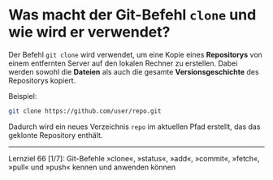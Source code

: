 # Was macht der Git-Befehl `clone` und wie wird er verwendet?

Der Befehl `git clone` wird verwendet, um eine Kopie eines **Repositorys** von einem entfernten Server auf den lokalen Rechner zu erstellen. Dabei werden sowohl die **Dateien** als auch die gesamte **Versionsgeschichte** des Repositorys kopiert.

Beispiel:
```bash
git clone https://github.com/user/repo.git
```
Dadurch wird ein neues Verzeichnis `repo` im aktuellen Pfad erstellt, das das geklonte Repository enthält.

---

Lernziel 66 \[1/7\]: Git-Befehle »clone«, »status«, »add«, »commit«, »fetch«, »pull« und »push« kennen und anwenden können
